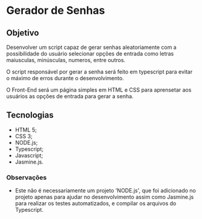 # Gerador de Senhas

## Objetivo
<p>Desenvolver um script capaz de gerar senhas aleatoriamente com a possibilidade do usuário selecionar opções de entrada como letras maiusculas, minúsculas, numeros, entre outros.</p>

<p>O script responsável por gerar a senha será feito em typescript para evitar o máximo de erros durante o desenvolvimento.</p>

<p>O Front-End será um página simples em HTML e CSS para aprensetar aos usuários as opções de entrada para gerar a senha.</p>

<p></p>

## Tecnologias
- HTML 5;
- CSS 3;
- NODE.js;
- Typescript;
- Javascript;
- Jasmine.js.

### Observações
- Este não é necessariamente um projeto 'NODE.js', que foi adicionado no projeto apenas para ajudar no desenvolvimento assim como Jasmine.js para realizar os testes automatizados, e compilar os arquivos do Typescript.

